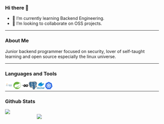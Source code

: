 ### Hi there 👋

- 🌱 I’m currently learning Backend Engineering.
- 👯 I’m looking to collaborate on OSS projects.

---

### About Me

Junior backend programmer focused on security, lover of self-taught learning and open source especially the linux universe.

---

### Languages and Tools

[<img align="left" alt="Java" width="26px" src="https://raw.githubusercontent.com/github/explore/80688e429a7d4ef2fca1e82350fe8e3517d3494d/topics/java/java.png" />][java]

[<img align="left" alt="Spring" width="26px" src="https://raw.githubusercontent.com/github/explore/80688e429a7d4ef2fca1e82350fe8e3517d3494d/topics/spring-boot/spring-boot.png" />][spring]

[<img align="left" alt="Go" width="26px" src="https://raw.githubusercontent.com/github/explore/80688e429a7d4ef2fca1e82350fe8e3517d3494d/topics/go/go.png" />][go]

[<img align="left" alt="PostgreSQL" width="26px" src="https://raw.githubusercontent.com/github/explore/80688e429a7d4ef2fca1e82350fe8e3517d3494d/topics/postgresql/postgresql.png" />][postgresql]

[<img align="left" alt="Docker" width="26px" src="https://raw.githubusercontent.com/github/explore/80688e429a7d4ef2fca1e82350fe8e3517d3494d/topics/docker/docker.png" />][docker]

[<img align="left" alt="Kubernetes" width="26px" src="https://raw.githubusercontent.com/github/explore/80688e429a7d4ef2fca1e82350fe8e3517d3494d/topics/kubernetes/kubernetes.png" />][kubernetes]

<br/>

---

### Github Stats

<center>
<img align="left" src="https://github-readme-stats.vercel.app/api?username=SirNoob97&count_private=true&show_icons=true&theme=dracula" width="400">
<img align="right" src="https://github-readme-stats.vercel.app/api/top-langs/?username=SirNoob97&hide=vim%20script,tex&theme=dracula&layout=compact" width="400"> 
</center>

[java]: #
[spring]: #
[go]: #
[postgresql]: #
[docker]: #
[kubernetes]: #
